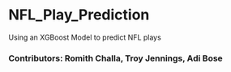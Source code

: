 # NFL_Play_Prediction
Using an XGBoost Model to predict NFL plays

### Contributors: Romith Challa, Troy Jennings, Adi Bose